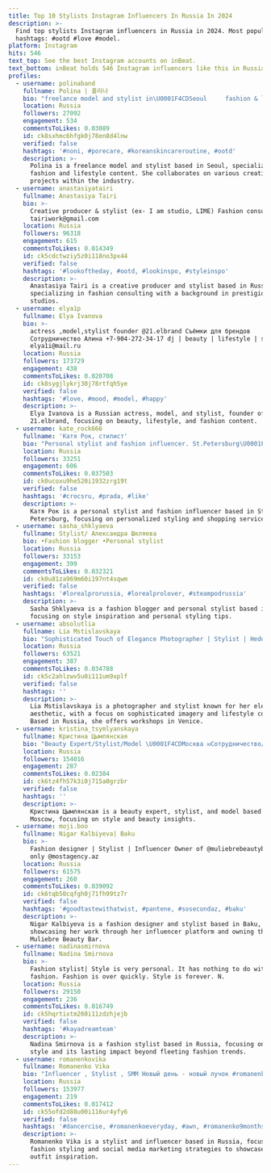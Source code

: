 ```yaml
---
title: Top 10 Stylists Instagram Influencers In Russia In 2024
description: >-
  Find top stylists Instagram influencers in Russia in 2024. Most popular
  hashtags: #ootd #love #model.
platform: Instagram
hits: 546
text_top: See the best Instagram accounts on inBeat.
text_bottom: inBeat holds 546 Instagram influencers like this in Russia for you to pitch.
profiles:
  - username: polinaband
    fullname: Polina | 폴리나
    bio: "freelance model and stylist in\U0001F4CDSeoul ㅤㅤ fashion & lifestyle influencer ㅤㅤㅤ모델 • 인플루언서 • 촬영 협찬광고 문의 collab — dm portfolio @polyalee"
    location: Russia
    followers: 27092
    engagement: 534
    commentsToLikes: 0.03089
    id: ck8sxhmc6hfgk0j78en8d4lnw
    verified: false
    hashtags: '#noni, #porecare, #koreanskincareroutine, #ootd'
    description: >-
      Polina is a freelance model and stylist based in Seoul, specializing in
      fashion and lifestyle content. She collaborates on various creative
      projects within the industry.
  - username: anastasiyatairi
    fullname: Anastasiya Tairi
    bio: >-
      Creative producer & stylist (ex- I am studio, LIME) Fashion consultant
      tairiwork@gmail.com
    location: Russia
    followers: 96318
    engagement: 615
    commentsToLikes: 0.014349
    id: ck5cdctwziy5z0i118no3px44
    verified: false
    hashtags: '#lookoftheday, #ootd, #lookinspo, #styleinspo'
    description: >-
      Anastasiya Tairi is a creative producer and stylist based in Russia,
      specializing in fashion consulting with a background in prestigious
      studios.
  - username: elya1p
    fullname: Elya Ivanova
    bio: >-
      actress ,model,stylist founder @21.elbrand Съёмки для брендов
      Сотрудничество Алина +7-904-272-34-17 dj | beauty | lifestyle | style
      elya1i@mail.ru
    location: Russia
    followers: 173729
    engagement: 438
    commentsToLikes: 0.020708
    id: ck8sygjlykrj30j78rtfqh5ye
    verified: false
    hashtags: '#love, #mood, #model, #happy'
    description: >-
      Elya Ivanova is a Russian actress, model, and stylist, founder of
      21.elbrand, focusing on beauty, lifestyle, and fashion content.
  - username: kate_rock666
    fullname: 'Катя Рок, стилист'
    bio: "Personal stylist and fashion influencer. St.Petersburg\U0001F4CD Я твой персональный стилист и шопер - katerock.ru"
    location: Russia
    followers: 33251
    engagement: 606
    commentsToLikes: 0.037503
    id: ck0ucoxu9he520i1932zrg19t
    verified: false
    hashtags: '#crocsru, #prada, #like'
    description: >-
      Катя Рок is a personal stylist and fashion influencer based in St.
      Petersburg, focusing on personalized styling and shopping services.
  - username: sasha_shklyaeva
    fullname: Stylist/ Александра Шкляева
    bio: •Fashion blogger •Personal stylist
    location: Russia
    followers: 33153
    engagement: 399
    commentsToLikes: 0.032321
    id: ck0u81za969m60i197nt4sqwm
    verified: false
    hashtags: '#lorealprorussia, #lorealprolover, #steampodrussia'
    description: >-
      Sasha Shklyaeva is a fashion blogger and personal stylist based in Russia,
      focusing on style inspiration and personal styling tips.
  - username: absolutlia
    fullname: Lia Mstislavskaya
    bio: "Sophisticated Touch of Elegance Photographer | Stylist | Hedonist | Aesthete | Vampire Firenze \U0001F1EE\U0001F1F9 My workshop in Venice 20-23 April\U0001F53B"
    location: Russia
    followers: 63521
    engagement: 387
    commentsToLikes: 0.034788
    id: ck5c2ahlzwv5u0i111um9xplf
    verified: false
    hashtags: ''
    description: >-
      Lia Mstislavskaya is a photographer and stylist known for her elegant
      aesthetic, with a focus on sophisticated imagery and lifestyle content.
      Based in Russia, she offers workshops in Venice.
  - username: kristina_tsymlyanskaya
    fullname: Кристина Цымлянская
    bio: "Beauty Expert/Stylist/Model \U0001F4CDМосква ✉️Сотрудничество/Direct kristinatsymlyanskaya@gmail.com \U0001F447\U0001F3FDКанал по стилю"
    location: Russia
    followers: 154016
    engagement: 287
    commentsToLikes: 0.02384
    id: ck6tz4fh57k3i0j715a0grzbr
    verified: false
    hashtags: ''
    description: >-
      Кристина Цымлянская is a beauty expert, stylist, and model based in
      Moscow, focusing on style and beauty insights.
  - username: moji.boo
    fullname: Nigar Kalbiyeva| Baku
    bio: >-
      Fashion designer | Stylist | Influencer Owner of @muliebrebeautybar PR
      only @mostagency.az
    location: Russia
    followers: 61575
    engagement: 260
    commentsToLikes: 0.039092
    id: ck6tqb50cqfgh0j71fh99tz7r
    verified: false
    hashtags: '#goodtastewithatwist, #pantene, #sosecondaz, #baku'
    description: >-
      Nigar Kalbiyeva is a fashion designer and stylist based in Baku,
      showcasing her work through her influencer platform and owning the
      Muliebre Beauty Bar.
  - username: nadinasmirnova
    fullname: Nadina Smirnova
    bio: >-
      Fashion stylist| Style is very personal. It has nothing to do with
      fashion. Fashion is over quickly. Style is forever. N.
    location: Russia
    followers: 29150
    engagement: 236
    commentsToLikes: 0.016749
    id: ck5hqrtixtm260i11zdzhjejb
    verified: false
    hashtags: '#kayadreamteam'
    description: >-
      Nadina Smirnova is a fashion stylist based in Russia, focusing on personal
      style and its lasting impact beyond fleeting fashion trends.
  - username: romanenkovika
    fullname: Romanenko Vika
    bio: "Influencer , Stylist , SMM Новый день - новый лучок #romanenkoeveryday сотрудничество только ✏️ pr@romanenkoeveryday.ru и телеграмчик стиля \U0001F481\U0001F3FC‍♀️"
    location: Russia
    followers: 153977
    engagement: 219
    commentsToLikes: 0.017412
    id: ck55ofd2d88u00i116ur4yfy6
    verified: false
    hashtags: '#dancercise, #romanenkoeveryday, #awn, #romanenko9months'
    description: >-
      Romanenko Vika is a stylist and influencer based in Russia, focusing on
      fashion styling and social media marketing strategies to showcase daily
      outfit inspiration.
---
```


